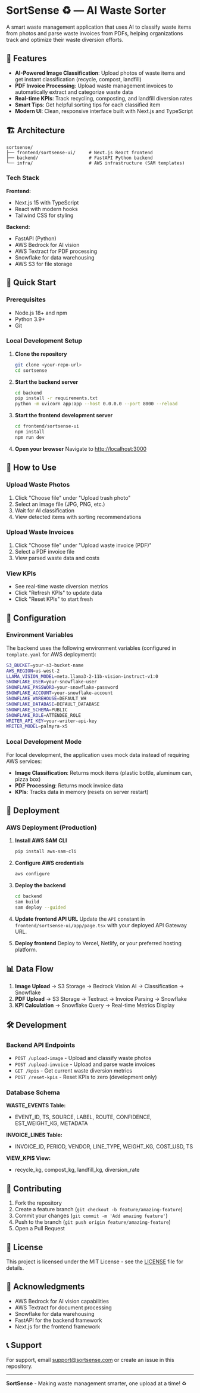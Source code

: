 # SortSense ♻️ — AI Waste Sorter

A smart waste management application that uses AI to classify waste items from photos and parse waste invoices from PDFs, helping organizations track and optimize their waste diversion efforts.

## 🌟 Features

- **AI-Powered Image Classification**: Upload photos of waste items and get instant classification (recycle, compost, landfill)
- **PDF Invoice Processing**: Upload waste management invoices to automatically extract and categorize waste data
- **Real-time KPIs**: Track recycling, composting, and landfill diversion rates
- **Smart Tips**: Get helpful sorting tips for each classified item
- **Modern UI**: Clean, responsive interface built with Next.js and TypeScript

## 🏗️ Architecture

```
sortsense/
├── frontend/sortsense-ui/     # Next.js React frontend
├── backend/                   # FastAPI Python backend
└── infra/                     # AWS infrastructure (SAM templates)
```

### Tech Stack

**Frontend:**
- Next.js 15 with TypeScript
- React with modern hooks
- Tailwind CSS for styling

**Backend:**
- FastAPI (Python)
- AWS Bedrock for AI vision
- AWS Textract for PDF processing
- Snowflake for data warehousing
- AWS S3 for file storage

## 🚀 Quick Start

### Prerequisites

- Node.js 18+ and npm
- Python 3.9+
- Git

### Local Development Setup

1. **Clone the repository**
   ```bash
   git clone <your-repo-url>
   cd sortsense
   ```

2. **Start the backend server**
   ```bash
   cd backend
   pip install -r requirements.txt
   python -m uvicorn app:app --host 0.0.0.0 --port 8000 --reload
   ```

3. **Start the frontend development server**
   ```bash
   cd frontend/sortsense-ui
   npm install
   npm run dev
   ```

4. **Open your browser**
   Navigate to [http://localhost:3000](http://localhost:3000)

## 📱 How to Use

### Upload Waste Photos
1. Click "Choose file" under "Upload trash photo"
2. Select an image file (JPG, PNG, etc.)
3. Wait for AI classification
4. View detected items with sorting recommendations

### Upload Waste Invoices
1. Click "Choose file" under "Upload waste invoice (PDF)"
2. Select a PDF invoice file
3. View parsed waste data and costs

### View KPIs
- See real-time waste diversion metrics
- Click "Refresh KPIs" to update data
- Click "Reset KPIs" to start fresh

## 🔧 Configuration

### Environment Variables

The backend uses the following environment variables (configured in `template.yaml` for AWS deployment):

```bash
S3_BUCKET=your-s3-bucket-name
AWS_REGION=us-west-2
LLAMA_VISION_MODEL=meta.llama3-2-11b-vision-instruct-v1:0
SNOWFLAKE_USER=your-snowflake-user
SNOWFLAKE_PASSWORD=your-snowflake-password
SNOWFLAKE_ACCOUNT=your-snowflake-account
SNOWFLAKE_WAREHOUSE=DEFAULT_WH
SNOWFLAKE_DATABASE=DEFAULT_DATABASE
SNOWFLAKE_SCHEMA=PUBLIC
SNOWFLAKE_ROLE=ATTENDEE_ROLE
WRITER_API_KEY=your-writer-api-key
WRITER_MODEL=palmyra-x5
```

### Local Development Mode

For local development, the application uses mock data instead of requiring AWS services:

- **Image Classification**: Returns mock items (plastic bottle, aluminum can, pizza box)
- **PDF Processing**: Returns mock invoice data
- **KPIs**: Tracks data in memory (resets on server restart)

## 🚀 Deployment

### AWS Deployment (Production)

1. **Install AWS SAM CLI**
   ```bash
   pip install aws-sam-cli
   ```

2. **Configure AWS credentials**
   ```bash
   aws configure
   ```

3. **Deploy the backend**
   ```bash
   cd backend
   sam build
   sam deploy --guided
   ```

4. **Update frontend API URL**
   Update the `API` constant in `frontend/sortsense-ui/app/page.tsx` with your deployed API Gateway URL.

5. **Deploy frontend**
   Deploy to Vercel, Netlify, or your preferred hosting platform.

## 📊 Data Flow

1. **Image Upload** → S3 Storage → Bedrock Vision AI → Classification → Snowflake
2. **PDF Upload** → S3 Storage → Textract → Invoice Parsing → Snowflake
3. **KPI Calculation** → Snowflake Query → Real-time Metrics Display

## 🛠️ Development

### Backend API Endpoints

- `POST /upload-image` - Upload and classify waste photos
- `POST /upload-invoice` - Upload and parse waste invoices
- `GET /kpis` - Get current waste diversion metrics
- `POST /reset-kpis` - Reset KPIs to zero (development only)

### Database Schema

**WASTE_EVENTS Table:**
- EVENT_ID, TS, SOURCE, LABEL, ROUTE, CONFIDENCE, EST_WEIGHT_KG, METADATA

**INVOICE_LINES Table:**
- INVOICE_ID, PERIOD, VENDOR, LINE_TYPE, WEIGHT_KG, COST_USD, TS

**VIEW_KPIS View:**
- recycle_kg, compost_kg, landfill_kg, diversion_rate

## 🤝 Contributing

1. Fork the repository
2. Create a feature branch (`git checkout -b feature/amazing-feature`)
3. Commit your changes (`git commit -m 'Add amazing feature'`)
4. Push to the branch (`git push origin feature/amazing-feature`)
5. Open a Pull Request

## 📝 License

This project is licensed under the MIT License - see the [LICENSE](LICENSE) file for details.

## 🙏 Acknowledgments

- AWS Bedrock for AI vision capabilities
- AWS Textract for document processing
- Snowflake for data warehousing
- FastAPI for the backend framework
- Next.js for the frontend framework

## 📞 Support

For support, email support@sortsense.com or create an issue in this repository.

---

**SortSense** - Making waste management smarter, one upload at a time! ♻️
